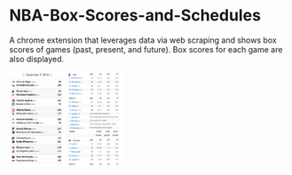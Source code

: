 # NBA-Box-Scores-and-Schedules

A chrome extension that leverages data via web scraping and shows box scores of games (past, present, and future). Box scores for each game are also displayed.

<img src="img/screenshot1.png" width="100">
<img src="img/screenshot2.png" width="100">
